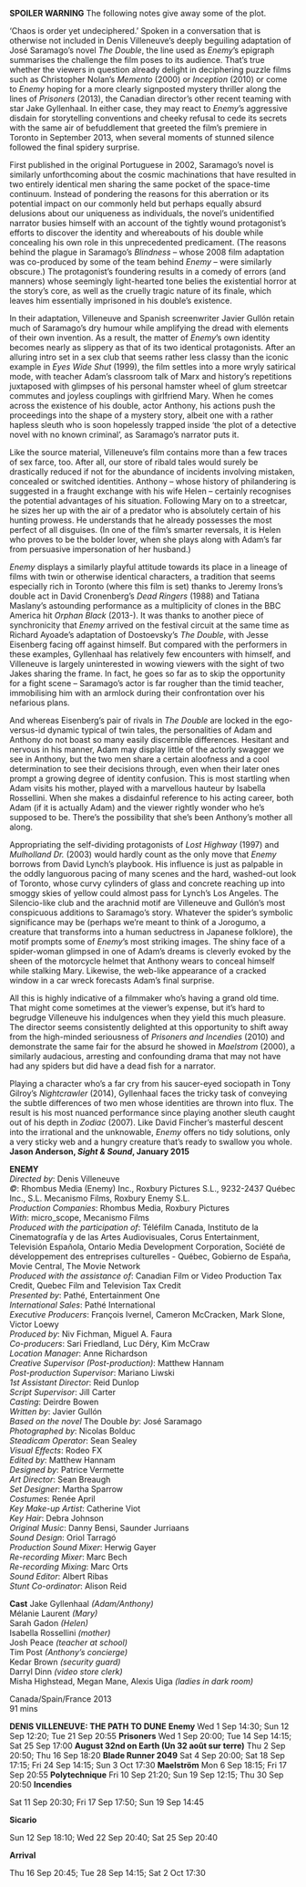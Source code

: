 **SPOILER WARNING** The following notes give away some of the plot.

‘Chaos is order yet undeciphered.’ Spoken in a conversation that is otherwise not included in Denis Villeneuve’s deeply beguiling adaptation of José Saramago’s novel _The Double_, the line used as _Enemy_’s epigraph summarises the challenge the film poses to its audience. That’s true whether the viewers in question already delight in deciphering puzzle films such as Christopher Nolan’s _Memento_ (2000) or _Inception_ (2010) or come to _Enemy_ hoping for a more clearly signposted mystery thriller along the lines of _Prisoners_ (2013), the Canadian director’s other recent teaming with star Jake Gyllenhaal. In either case, they may react to _Enemy_’s aggressive disdain for storytelling conventions and cheeky refusal to cede its secrets with the same air of befuddlement that greeted the film’s premiere in Toronto in September 2013, when several moments of stunned silence followed the final spidery surprise.

First published in the original Portuguese in 2002, Saramago’s novel is similarly unforthcoming about the cosmic machinations that have resulted in two entirely identical men sharing the same pocket of the space-time continuum. Instead of pondering the reasons for this aberration or its potential impact on our commonly held but perhaps equally absurd delusions about our uniqueness as individuals, the novel’s unidentified narrator busies himself with an account of the tightly wound protagonist’s efforts to discover the identity and whereabouts of his double while concealing his own role in this unprecedented predicament. (The reasons behind the plague in Saramago’s _Blindness_ – whose 2008 film adaptation was co-produced by some of the team behind _Enemy_ – were similarly obscure.) The protagonist’s foundering results in a comedy of errors (and manners) whose seemingly light-hearted tone belies the existential horror at the story’s core, as well as the cruelly tragic nature of its finale, which leaves him essentially imprisoned in his double’s existence.

In their adaptation, Villeneuve and Spanish screenwriter Javier Gullón retain much of Saramago’s dry humour while amplifying the dread with elements of their own invention. As a result, the matter of _Enemy_’s own identity becomes nearly as slippery as that of its two identical protagonists. After an alluring intro set in a sex club that seems rather less classy than the iconic example in _Eyes Wide Shut_ (1999), the film settles into a more wryly satirical mode, with teacher Adam’s classroom talk of Marx and history’s repetitions juxtaposed with glimpses of his personal hamster wheel of glum streetcar commutes and joyless couplings with girlfriend Mary. When he comes across the existence of his double, actor Anthony, his actions push the proceedings into the shape of a mystery story, albeit one with a rather hapless sleuth who is soon hopelessly trapped inside ‘the plot of a detective novel with no known criminal’, as Saramago’s narrator puts it.

Like the source material, Villeneuve’s film contains more than a few traces of sex farce, too. After all, our store of ribald tales would surely be drastically reduced if not for the abundance of incidents involving mistaken, concealed or switched identities. Anthony – whose history of philandering is suggested in a fraught exchange with his wife Helen – certainly recognises the potential advantages of his situation. Following Mary on to a streetcar, he sizes her up with the air of a predator who is absolutely certain of his hunting prowess. He understands that he already possesses the most perfect of all disguises. (In one of the film’s smarter reversals, it is Helen who proves to be the bolder lover, when she plays along with Adam’s far from persuasive impersonation of her husband.)

_Enemy_ displays a similarly playful attitude towards its place in a lineage of films with twin or otherwise identical characters, a tradition that seems especially rich in Toronto (where this film is set) thanks to Jeremy Irons’s double act in David Cronenberg’s _Dead Ringers_ (1988) and Tatiana Maslany’s astounding performance as a multiplicity of clones in the BBC America hit _Orphan Black_ (2013-). It was thanks to another piece of synchronicity that _Enemy_ arrived on the festival circuit at the same time as Richard Ayoade’s adaptation of Dostoevsky’s _The Double_, with Jesse Eisenberg facing off against himself. But compared with the performers in these examples, Gyllenhaal has relatively few encounters with himself, and Villeneuve is largely uninterested in wowing viewers with the sight of two Jakes sharing the frame. In fact, he goes so far as to skip the opportunity for a fight scene – Saramago’s actor is far rougher than the timid teacher, immobilising him with an armlock during their confrontation over his nefarious plans.

And whereas Eisenberg’s pair of rivals in _The Double_ are locked in the ego-versus-id dynamic typical of twin tales, the personalities of Adam and Anthony do not boast so many easily discernible differences. Hesitant and nervous in his manner, Adam may display little of the actorly swagger we see in Anthony, but the two men share a certain aloofness and a cool determination to see their decisions through, even when their later ones prompt a growing degree of identity confusion. This is most startling when Adam visits his mother, played with a marvellous hauteur by Isabella Rossellini. When she makes a disdainful reference to his acting career, both Adam (if it is actually Adam) and the viewer rightly wonder who he’s supposed to be. There’s the possibility that she’s been Anthony’s mother all along.

Appropriating the self-dividing protagonists of _Lost Highway_ (1997) and _Mulholland Dr._ (2003) would hardly count as the only move that _Enemy_ borrows from David Lynch’s playbook. His influence is just as palpable in the oddly languorous pacing of many scenes and the hard, washed-out look of Toronto, whose curvy cylinders of glass and concrete reaching up into smoggy skies of yellow could almost pass for Lynch’s Los Angeles. The Silencio-like club and the arachnid motif are Villeneuve and Gullón’s most conspicuous additions to Saramago’s story. Whatever the spider’s symbolic significance may be (perhaps we’re meant to think of a Jorogumo, a creature that transforms into a human seductress in Japanese folklore), the motif prompts some of _Enemy_’s most striking images. The shiny face of a spider-woman glimpsed in one of Adam’s dreams is cleverly evoked by the sheen of the motorcycle helmet that Anthony wears to conceal himself while stalking Mary. Likewise, the web-like appearance of a cracked window in a car wreck forecasts Adam’s final surprise.

All this is highly indicative of a filmmaker who’s having a grand old time. That might come sometimes at the viewer’s expense, but it’s hard to begrudge Villeneuve his indulgences when they yield this much pleasure. The director seems consistently delighted at this opportunity to shift away from the high-minded seriousness of _Prisoners and Incendies_ (2010) and demonstrate the same fair for the absurd he showed in _Maelstrom_ (2000), a similarly audacious, arresting and confounding drama that may not have had any spiders but did have a dead fish for a narrator.

Playing a character who’s a far cry from his saucer-eyed sociopath in Tony Gilroy’s _Nightcrawler_ (2014), Gyllenhaal faces the tricky task of conveying the subtle differences of two men whose identities are thrown into flux. The result is his most nuanced performance since playing another sleuth caught out of his depth in _Zodiac_ (2007). Like David Fincher’s masterful descent into the irrational and the unknowable, _Enemy_ offers no tidy solutions, only a very sticky web and a hungry creature that’s ready to swallow you whole.<br>
**Jason Anderson, _Sight & Sound_, January 2015**
<br>


**ENEMY**<br>
_Directed by_: Denis Villeneuve  
_©_: Rhombus Media (Enemy) Inc., Roxbury Pictures S.L., 9232-2437 Québec Inc., S.L. Mecanismo Films, Roxbury Enemy S.L.  
_Production Companies_: Rhombus Media, Roxbury Pictures  
_With_: micro_scope, Mecanismo Films  
_Produced with the participation of_: Téléfilm Canada, Instituto de la Cinematografía y de las Artes Audiovisuales, Corus Entertainment, Televisión Española, Ontario Media Development Corporation, Société de développement des entreprises culturelles - Québec, Gobierno de España, Movie Central, The Movie Network  
_Produced with the assistance of_: Canadian Film or Video Production Tax Credit, Quebec Film and Television Tax Credit  
_Presented by_: Pathé, Entertainment One  
_International Sales_: Pathé International  
_Executive Producers_: François Ivernel, Cameron McCracken, Mark Slone, Victor Loewy  
_Produced by_: Niv Fichman, Miguel A. Faura  
_Co-producers_: Sari Friedland, Luc Déry, Kim McCraw  
_Location Manager_: Anne Richardson  
_Creative Supervisor (Post-production)_: Matthew Hannam  
_Post-production Supervisor_: Mariano Liwski  
_1st Assistant Director_: Reid Dunlop  
_Script Supervisor_: Jill Carter  
_Casting_: Deirdre Bowen  
_Written by_: Javier Gullón  
_Based on the novel_ The Double _by_: José Saramago  
_Photographed by_: Nicolas Bolduc  
_Steadicam Operator_: Sean Sealey  
_Visual Effects_: Rodeo FX  
_Edited by_: Matthew Hannam  
_Designed by_: Patrice Vermette  
_Art Director_: Sean Breaugh  
_Set Designer_: Martha Sparrow  
_Costumes_: Renée April  
_Key Make-up Artist_: Catherine Viot  
_Key Hair_: Debra Johnson  
_Original Music_: Danny Bensi, Saunder Jurriaans  
_Sound Design_: Oriol Tarragó  
_Production Sound Mixer_: Herwig Gayer  
_Re-recording Mixer_: Marc Bech  
_Re-recording Mixing_: Marc Orts  
_Sound Editor_: Albert Ribas  
_Stunt Co-ordinator_: Alison Reid

**Cast**
Jake Gyllenhaal _(Adam/Anthony)_  
Mélanie Laurent _(Mary)_  
Sarah Gadon _(Helen)_  
Isabella Rossellini _(mother)_  
Josh Peace _(teacher at school)_  
Tim Post _(Anthony’s concierge)_  
Kedar Brown _(security guard)_  
Darryl Dinn _(video store clerk)_  
Misha Highstead, Megan Mane, Alexis Uiga
_(ladies in dark room)_

Canada/Spain/France 2013<br>
91 mins<br>


**DENIS VILLENEUVE: THE PATH TO DUNE**
**Enemy**
Wed 1 Sep 14:30; Sun 12 Sep 12:20; Tue 21 Sep 20:55
**Prisoners**
Wed 1 Sep 20:00; Tue 14 Sep 14:15; Sat 25 Sep 17:00
**August 32nd on Earth (Un 32 août sur terre)**
Thu 2 Sep 20:50; Thu 16 Sep 18:20
**Blade Runner 2049**
Sat 4 Sep 20:00; Sat 18 Sep 17:15; Fri 24 Sep 14:15; Sun 3 Oct 17:30
**Maelström**
Mon 6 Sep 18:15; Fri 17 Sep 20:55
**Polytechnique**
Fri 10 Sep 21:20; Sun 19 Sep 12:15; Thu 30 Sep 20:50
**Incendies**

Sat 11 Sep 20:30; Fri 17 Sep 17:50; Sun 19 Sep 14:45

**Sicario**

Sun 12 Sep 18:10; Wed 22 Sep 20:40; Sat 25 Sep 20:40

**Arrival**

Thu 16 Sep 20:45; Tue 28 Sep 14:15; Sat 2 Oct 17:30
<!--stackedit_data:
eyJoaXN0b3J5IjpbLTE3Nzg4NTUzMTNdfQ==
-->